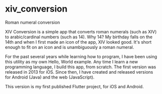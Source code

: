 # xiv_conversion

Roman numeral conversion

XIV Conversion is a simple app that converts roman numerals (such as XIV) to arabic/cardinal numbers (such as 14). Why 14? My birthday falls on the 14th and when I first made an icon of the app, XIV looked good. It's short enough to fit on an icon and is unambiguously a roman numeral.

For the past several years while learning how to program, I have been using this utility as my own Hello, World example. Any time I learn a new programming language, I build this app, from scratch. The first version was released in 2013 for iOS. Since then, I have created and released versions for Android (Java) and the web (JavaScript).

This version is my first published Flutter project, for iOS and Android.
